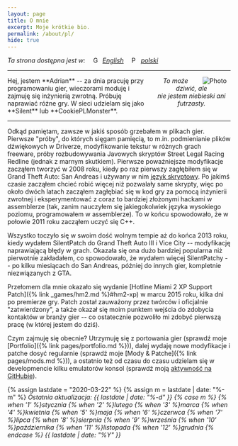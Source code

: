 ```yaml
---
layout: page
title: O mnie
excerpt: Moje krótkie bio.
permalink: /about/pl/
hide: true
---
```


*Ta strona dostępna jest w:*
<a href="{% link pages/about.md %}"><img style="height:1em;padding: 0 0.5em 0 1em"
    src="{% link assets/img/flags/gb.svg %}" alt="GB">*English*</a>
<a href="{% link pages/about-pl.md %}"><img style="height:1em;padding: 0 0.5em 0 1em"
    src="{% link assets/img/flags/pl.svg %}" alt="PL">*polski*</a>

***

<div style="max-width:35%;float:right;text-align:center" >
<img style="padding:0 5%;float:right" src="https://i.imgur.com/nnXmF1k.jpg" alt="Photo">
<em>To może dziwić, ale<br>nie jestem niebieski ani futrzasty.</em>
</div>
Hej, jestem **Adrian** -- za dnia pracuję przy programowaniu gier, wieczorami moduję i zajmuję się inżynierią zwrotną.
Próbuję naprawiać różne gry. W sieci udzielam się jako **Silent** lub **CookiePLMonster**.

***

Odkąd pamiętam, zawsze w jakiś sposób grzebałem w plikach gier. Pierwsze "próby", do których sięgam pamięcią,
to m.in. podmienianie plików dźwiękowych w Driverze, modyfikowanie tekstur w różnych grach freeware,
próby rozbudowywania Javowych skryptów Street Legal Racing Redline (jednak z marnym skutkiem).
Pierwsze poważniejsze modyfikacje zacząłem tworzyć w 2008 roku, kiedy po raz pierwszy zagłębiłem się
w Grand Theft Auto: San Andreas i używany w nim [język skryptowy](https://gtamods.com/wiki/SCM_language).
Po jakimś czasie zacząłem chcieć robić więcej niż pozwalały same skrypty, więc po około
dwóch latach zacząłem zagłębiać się w kod gry za pomocą inżynierii zwrotnej i eksperymentować z coraz to
bardziej złożonymi hackami w assemblerze (tak, zanim nauczyłem się jakiegokolwiek języka wysokiego poziomu,
programowałem w assemblerze). To w końcu spowodowało, że w połowie 2011 roku zacząłem uczyć się C++.

Wszystko toczyło się w swoim dość wolnym tempie aż do końca 2013 roku, kiedy wydałem SilentPatch do Grand Theft Auto III
i Vice City -- modyfikację naprawiającą błędy w grach. Okazała się ona dużo bardziej popularna niż pierwotnie zakładałem,
co spowodowało, że wydałem więcej SilentPatchy -- po kilku miesiącach do San Andreas, później do innych gier,
kompletnie niezwiązanych z GTA.

Przełomem dla mnie okazało się wydanie [Hotline Miami 2 XP Support Patch]({% link _games/hm2.md %}#hm2-xp)
w marcu 2015 roku, kilka dni po premierze gry. Patch został zauważony przez twórców i oficjalnie "zatwierdzony",
a także okazał się moim punktem wejścia do zdobycia kontaktów w branży gier -- co ostatecznie pozwoliło mi zdobyć
pierwszą pracę (w której jestem do dziś).

Czym zajmuję się obecnie? Utrzymuję się z portowania gier (sprawdź moje [Portfolio]({% link pages/portfolio.md %})),
dalej wydaję nowe modyfikacje i patche dosyć regularnie (sprawdź moje [Mody & Patche]({% link pages/mods.md %})),
a ostatnio też od czasu do czasu udzielam się w developmencie kilku emulatorów konsol
(sprawdź moją [aktywność na GitHubie](https://github.com/CookiePLMonster)).

{% assign lastdate = "2020-03-22" %}
{% assign m = lastdate | date: "%-m" %}
*Ostatnia aktualizacja:
{{ lastdate | date: "%-d" }} {% case m %}
  {% when '1' %}stycznia
  {% when '2' %}lutego
  {% when '3' %}marca
  {% when '4' %}kwietnia
  {% when '5' %}maja
  {% when '6' %}czerwca
  {% when '7' %}lipca
  {% when '8' %}sierpnia
  {% when '9' %}września
  {% when '10' %}października
  {% when '11' %}listopada
  {% when '12' %}grudnia
{% endcase %} {{ lastdate | date: "%Y" }}*
